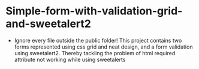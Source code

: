 # Simple-form-with-validation-grid-and-sweetalert2
* Ignore every file outside the public folder!
This project contains two forms represented using css grid and neat design, and a form validation using sweetalert2. Thereby tackling the problem of html required attribute not working while using sweetalerts
